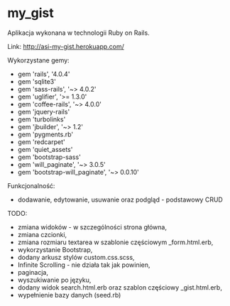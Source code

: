 my_gist
=======

Aplikacja wykonana w technologii Ruby on Rails.

Link:
http://asi-my-gist.herokuapp.com/


Wykorzystane gemy:
- gem 'rails', '4.0.4'
- gem 'sqlite3'
- gem 'sass-rails', '~> 4.0.2'
- gem 'uglifier', '>= 1.3.0'
- gem 'coffee-rails', '~> 4.0.0'
- gem 'jquery-rails'
- gem 'turbolinks'
- gem 'jbuilder', '~> 1.2'
- gem 'pygments.rb'
- gem 'redcarpet'
- gem 'quiet_assets'
- gem 'bootstrap-sass'
- gem 'will_paginate', '~> 3.0.5'
- gem 'bootstrap-will_paginate', '~> 0.0.10'

Funkcjonalność:
- dodawanie, edytowanie, usuwanie oraz podgląd - podstawowy CRUD

TODO:
- zmiana widoków - w szczególności strona główna,
- zmiana czcionki,
- zmiana rozmiaru textarea w szablonie częściowym _form.html.erb,
- wykorzystanie Bootstrap,
- dodany arkusz stylów custom.css.scss,
- Infinite Scrolling - nie działa tak jak powinien,
- paginacja,
- wyszukiwanie po języku,
- dodany widok search.html.erb oraz szablon częściowy _gist.html.erb,
- wypełnienie bazy danych (seed.rb)
